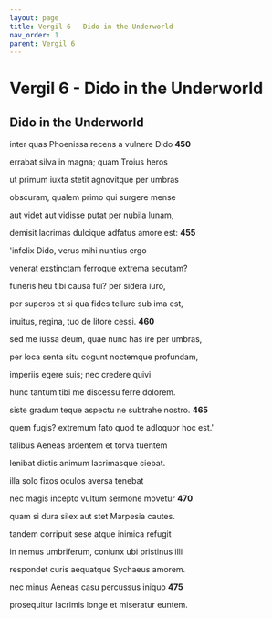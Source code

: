 ```yaml
---
layout: page
title: Vergil 6 - Dido in the Underworld
nav_order: 1
parent: Vergil 6
---
```


# Vergil 6 - Dido in the Underworld

## Dido in the Underworld



inter quas Phoenissa recens a vulnere Dido               **450**

errabat silva in magna; quam Troius heros

ut primum iuxta stetit agnovitque per umbras

obscuram, qualem primo qui surgere mense

aut videt aut vidisse putat per nubila lunam,

demisit lacrimas dulcique adfatus amore est:               **455**

'infelix Dido, verus mihi nuntius ergo

venerat exstinctam ferroque extrema secutam?

funeris heu tibi causa fui? per sidera iuro,

per superos et si qua fides tellure sub ima est,

inuitus, regina, tuo de litore cessi.               **460**

sed me iussa deum, quae nunc has ire per umbras,

per loca senta situ cogunt noctemque profundam,

imperiis egere suis; nec credere quivi

hunc tantum tibi me discessu ferre dolorem.

siste gradum teque aspectu ne subtrahe nostro.               **465**

quem fugis? extremum fato quod te adloquor hoc est.'

talibus Aeneas ardentem et torva tuentem

lenibat dictis animum lacrimasque ciebat.

illa solo fixos oculos aversa tenebat

nec magis incepto vultum sermone movetur               **470**

quam si dura silex aut stet Marpesia cautes.

tandem corripuit sese atque inimica refugit

in nemus umbriferum, coniunx ubi pristinus illi

respondet curis aequatque Sychaeus amorem.

nec minus Aeneas casu percussus iniquo               **475**

prosequitur lacrimis longe et miseratur euntem.
